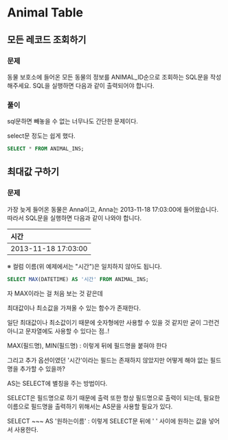# Animal Table

## 모든 레코드 조회하기

### 문제

동물 보호소에 들어온 모든 동물의 정보를 ANIMAL\_ID순으로 조회하는 SQL문을 작성해주세요. SQL을 실행하면 다음과 같이 출력되어야 합니다.

### 풀이

sql문하면 빼놓을 수 없는 너무나도 간단한 문제이다. 

select문 정도는 쉽게 했다.

```sql
SELECT * FROM ANIMAL_INS;
```



## 최대값 구하기

### 문제

가장 늦게 들어온 동물은 Anna이고, Anna는 2013-11-18 17:03:00에 들어왔습니다. 따라서 SQL문을 실행하면 다음과 같이 나와야 합니다.

| 시간 |
| :--- |
| 2013-11-18 17:03:00 |

※ 컬럼 이름\(위 예제에서는 "시간"\)은 일치하지 않아도 됩니다.



```sql
SELECT MAX(DATETIME) AS '시간' FROM ANIMAL_INS;
```

자 MAX이라는 걸 처음 보는 것 같은데 

최대값이나 최소값을 가져올 수 있는 함수가 존재한다.

일단 최대값이나 최소값이기 때문에 숫자형에만 사용할 수 있을 것 같지만 굳이 그런건 아니고 문자열에도 사용할 수 있다는 점..!

MAX\(필드명\), MIN\(필드명\) : 이렇게 뒤에 필드명을 붙혀야 한다



그리고 추가 옵션이였던 '시간'이라는 필드는 존재하지 않았지만 어떻게 해야 없는 필드명을 추가할 수 있을까?

AS는 SELECT에 별칭을 주는 방법이다.

SELECT은 필드명으로 하기 때문에 출력 또한 항상 필드명으로 출력이 되는데, 필요한 이름으로 필드명을 출력하기 위해서는 AS문을 사용할 필요가 있다.

SELECT ~~~ AS '원하는이름' : 이렇게 SELECT문 뒤에 ' ' 사이에 원하는 값을 넣어서 사용한다.





